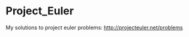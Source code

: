 Project_Euler
=============

My solutions to project euler problems: http://projecteuler.net/problems

